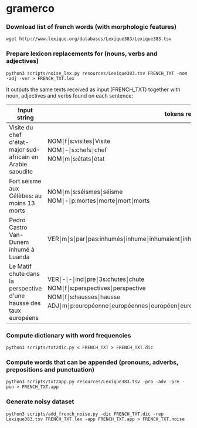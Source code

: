 # gramerco

### Download list of french words (with morphologic features)
`wget http://www.lexique.org/databases/Lexique383/Lexique383.tsv`

### Prepare lexicon replacements for (nouns, verbs and adjectives)
`python3 scripts/noise_lex.py resources/Lexique383.tsv FRENCH_TXT -nom -adj -ver > FRENCH_TXT.lex`

It outputs the same texts received as input (FRENCH_TXT) together with noun, adjectives and verbs found on each sentence:

Input string | tokens recognised
-------------|-------
Visite du chef d'état-major sud-africain en Arabie saoudite | NOM￨f￨s:visites￨Visite <br>NOM￨-￨s:chefs￨chef <br>NOM￨m￨s:états￨état
Fort séisme aux Célèbes: au moins 13 morts | NOM￨m￨s:séismes￨séisme <br>NOM￨-￨p:mortes￨morte￨mort￨morts
Pedro Castro Van-Dunem inhumé à Luanda | VER￨m￨s￨par￨pas:inhumés￨inhume￨inhumaient￨inhumée￨inhumer￨inhumons￨inhuma￨inhumait￨inhumé
Le Matif chute dans la perspective d'une hausse des taux européens | VER￨-￨-￨ind￨pre￨3s:chutes￨chute <br>NOM￨f￨s:perspectives￨perspective <br>NOM￨f￨s:hausses￨hausse <br>ADJ￨m￨p:européenne￨européennes￨européen￨européens

### Compute dictionary with word frequencies
`python3 scripts/txt2dic.py < FRENCH_TXT > FRENCH_TXT.dic`

### Compute words that can be appended (pronouns, adverbs, prepositions and punctuation)
`python3 scripts/txt2app.py resources/Lexique383.tsv -pro -adv -pre -pun > FRENCH_TXT.app`

### Generate noisy dataset
```
python3 scripts/add_french_noise.py -dic FRENCH_TXT.dic -rep Lexique383.tsv FRENCH_TXT.lex -app FRENCH_TXT.app > FRENCH_TXT.noise
```
